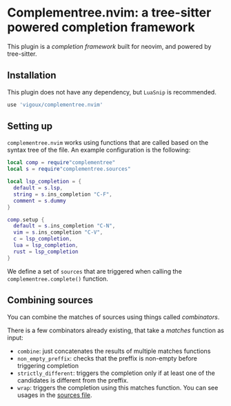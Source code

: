 # Complementree.nvim: a tree-sitter powered completion framework

This plugin is a _completion framework_ built for neovim, and powered
by tree-sitter.

## Installation

This plugin does not have any dependency, but `LuaSnip` is
recommended.

```lua
use 'vigoux/complementree.nvim'
```

## Setting up

`complementree.nvim` works using functions that are called based on
the syntax tree of the file. An example configuration is the
following:

```lua
local comp = require"complementree"
local s = require"complementree.sources"

local lsp_completion = {
  default = s.lsp,
  string = s.ins_completion "C-F",
  comment = s.dummy
}

comp.setup {
  default = s.ins_completion "C-N",
  vim = s.ins_completion "C-V",
  c = lsp_completion,
  lua = lsp_completion,
  rust = lsp_completion
}
```

We define a set of `sources` that are triggered when calling the
`complementree.complete()` function.

## Combining sources

You can combine the matches of sources using things called
_combinators_.

There is a few combinators already existing, that take a _matches_
function as input:

- `combine`: just concatenates the results of multiple matches
  functions
- `non_empty_preffix`: checks that the preffix is non-empty before
  triggering completion
- `strictly_different`: triggers the completion only if at least one
  of the candidates is different from the preffix.
- `wrap`: triggers the completion using this matches function. You can
  see usages in the [sources file](./lua/complementree/sources.lua).
